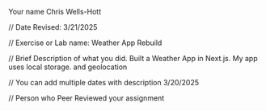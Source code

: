 Your name Chris Wells-Hott

 // Date Revised: 3/21/2025 

 // Exercise or Lab name: Weather App Rebuild

 // Brief Description of what you did. Built a Weather App in Next.js. My app uses local storage. and geolocation

 // You can add multiple dates with description 3/20/2025

// Person who Peer Reviewed your assignment